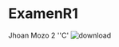 # ExamenR1
Jhoan Mozo 2 ''C'
![download](https://github.com/user-attachments/assets/d601dca9-c92c-4877-a202-5191dc676e67)
